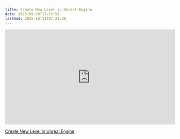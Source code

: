 ```yaml
---
title: Create New Level in Unreal Engine
date: 2025-09-30T17:53:51
lastmod: 2025-10-11T07:21:30
---
```


<div class="video-grid">

<div class="iframe-16-9-container">
<iframe class="youTubeIframe" width="560" height="315" src="https://www.youtube.com/embed/w1eVQcbHm0k?rel=0" title="YouTube video player" frameborder="0" allow="accelerometer; autoplay; clipboard-write; encrypted-media; gyroscope; picture-in-picture; web-share" referrerpolicy="strict-origin-when-cross-origin" allowfullscreen></iframe>
</div>

</div>

[Create New Level in Unreal Engine](https://youtu.be/w1eVQcbHm0k)
